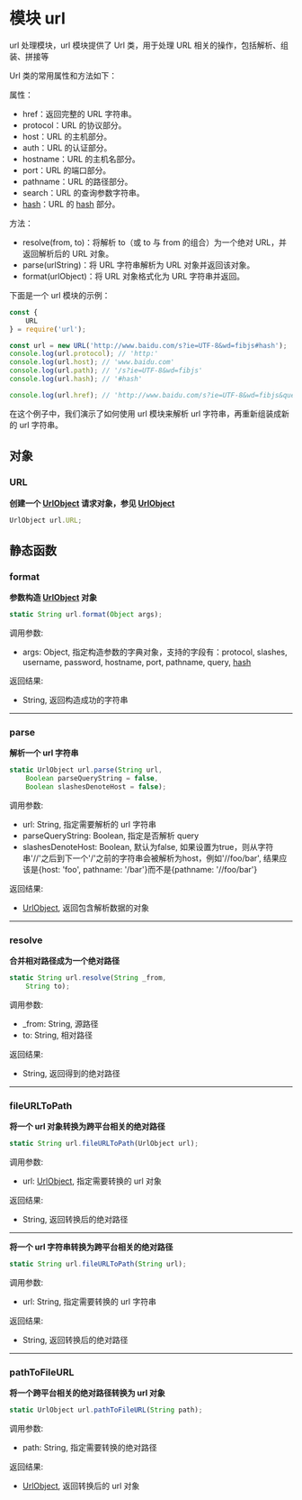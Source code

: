 # 模块 url
url 处理模块，url 模块提供了 Url 类，用于处理 URL 相关的操作，包括解析、组装、拼接等

Url 类的常用属性和方法如下：

属性：

- href：返回完整的 URL 字符串。
- protocol：URL 的协议部分。
- host：URL 的主机部分。
- auth：URL 的认证部分。
- hostname：URL 的主机名部分。
- port：URL 的端口部分。
- pathname：URL 的路径部分。
- search：URL 的查询参数字符串。
- [hash](hash.md)：URL 的 [hash](hash.md) 部分。

方法：

- resolve(from, to)：将解析 to（或 to 与 from 的组合）为一个绝对 URL，并返回解析后的 URL 对象。
- parse(urlString)：将 URL 字符串解析为 URL 对象并返回该对象。
- format(urlObject)：将 URL 对象格式化为 URL 字符串并返回。

下面是一个 url 模块的示例：

```JavaScript
const {
    URL
} = require('url');

const url = new URL('http://www.baidu.com/s?ie=UTF-8&wd=fibjs#hash');
console.log(url.protocol); // 'http:'
console.log(url.host); // 'www.baidu.com'
console.log(url.path); // '/s?ie=UTF-8&wd=fibjs'
console.log(url.hash); // '#hash'

console.log(url.href); // 'http://www.baidu.com/s?ie=UTF-8&wd=fibjs&query=fibjs#hash'
```

在这个例子中，我们演示了如何使用 url 模块来解析 url 字符串，再重新组装成新的 url 字符串。

## 对象
        
### URL
**创建一个 [UrlObject](../../object/ifs/UrlObject.md) 请求对象，参见 [UrlObject](../../object/ifs/UrlObject.md)**

```JavaScript
UrlObject url.URL;
```

## 静态函数
        
### format
**参数构造 [UrlObject](../../object/ifs/UrlObject.md) 对象**

```JavaScript
static String url.format(Object args);
```

调用参数:
* args: Object, 指定构造参数的字典对象，支持的字段有：protocol, slashes, username, password, hostname, port, pathname, query, [hash](hash.md)

返回结果:
* String, 返回构造成功的字符串

--------------------------
### parse
**解析一个 url 字符串**

```JavaScript
static UrlObject url.parse(String url,
    Boolean parseQueryString = false,
    Boolean slashesDenoteHost = false);
```

调用参数:
* url: String, 指定需要解析的 url 字符串
* parseQueryString: Boolean, 指定是否解析 query
* slashesDenoteHost: Boolean, 默认为false, 如果设置为true，则从字符串'//'之后到下一个'/'之前的字符串会被解析为host，例如'//foo/bar', 结果应该是{host: 'foo', pathname: '/bar'}而不是{pathname: '//foo/bar'}

返回结果:
* [UrlObject](../../object/ifs/UrlObject.md), 返回包含解析数据的对象

--------------------------
### resolve
**合并相对路径成为一个绝对路径**

```JavaScript
static String url.resolve(String _from,
    String to);
```

调用参数:
* _from: String, 源路径
* to: String, 相对路径

返回结果:
* String, 返回得到的绝对路径

--------------------------
### fileURLToPath
**将一个 url 对象转换为跨平台相关的绝对路径**

```JavaScript
static String url.fileURLToPath(UrlObject url);
```

调用参数:
* url: [UrlObject](../../object/ifs/UrlObject.md), 指定需要转换的 url 对象

返回结果:
* String, 返回转换后的绝对路径

--------------------------
**将一个 url 字符串转换为跨平台相关的绝对路径**

```JavaScript
static String url.fileURLToPath(String url);
```

调用参数:
* url: String, 指定需要转换的 url 字符串

返回结果:
* String, 返回转换后的绝对路径

--------------------------
### pathToFileURL
**将一个跨平台相关的绝对路径转换为 url 对象**

```JavaScript
static UrlObject url.pathToFileURL(String path);
```

调用参数:
* path: String, 指定需要转换的绝对路径

返回结果:
* [UrlObject](../../object/ifs/UrlObject.md), 返回转换后的 url 对象

